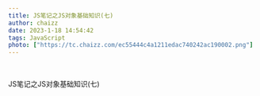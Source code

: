 ```yaml
---
title: JS笔记之JS对象基础知识(七)
author: chaizz
date: 2023-1-18 14:54:42
tags: JavaScript
photo: ["https://tc.chaizz.com/ec55444c4a1211edac740242ac190002.png"]
---
```


​          

<!--more-->

JS笔记之JS对象基础知识(七)

